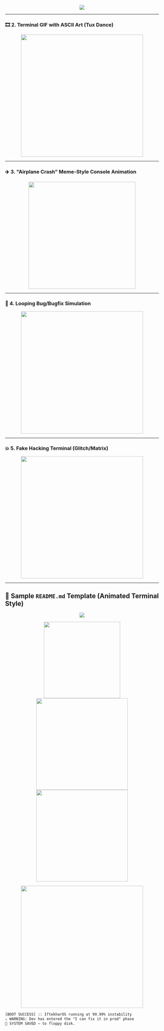 
<p align="center">
  <img src="https://readme-typing-svg.herokuapp.com?font=Fira+Code&size=22&pause=1000&color=0FF720&background=00000000&center=true&vCenter=true&multiline=true&width=600&height=100&lines=Booting+IftekharOS...;Tux+is+dancing+🐧;Initiating+chaos+loop...;Fixing+bugs+created+by+self" />
</p>

---

### 🎞️ 2. **Terminal GIF with ASCII Art (Tux Dance)**

<p align="center">
  <img src="https://media.giphy.com/media/kbRb9L2p0rJHq/giphy.gif" width="400"/>
</p>

---

### ✈️ 3. **"Airplane Crash" Meme-Style Console Animation**

<p align="center">
  <img src="https://media.giphy.com/media/muGYyrWwxOOMo/giphy.gif" width="350"/>
</p>

---

### 🐛 4. **Looping Bug/Bugfix Simulation**

<p align="center">
  <img src="https://media.giphy.com/media/d31vTpVi1LAcDvdm/giphy.gif" width="400"/>
</p>

---

### 💥 5. **Fake Hacking Terminal (Glitch/Matrix)**

<p align="center">
  <img src="https://media.giphy.com/media/2t9sDPrlvFpdK/giphy.gif" width="400"/>
</p>

---

## 🧾 Sample `README.md` Template (Animated Terminal Style)

<!-- Terminal Boot Typing -->
<p align="center">
  <img src="https://readme-typing-svg.herokuapp.com?font=Fira+Code&size=24&pause=1000&color=0AFF00&center=true&vCenter=true&width=600&lines=Booting+IftekharOS...;Tux+is+dancing+🐧;Airplane+Approaching...;Bugs+Detected+%F0%9F%90%9B;Initiating+Infinite+Loop...;Console+Meme+Mode+ON" />
</p>

<!-- Animated Terminal GIFs -->
<p align="center">
  <img src="https://media.giphy.com/media/kbRb9L2p0rJHq/giphy.gif" width="250"/>
  <img src="https://media.giphy.com/media/muGYyrWwxOOMo/giphy.gif" width="300"/>
  <img src="https://media.giphy.com/media/d31vTpVi1LAcDvdm/giphy.gif" width="300"/>
</p>

<!-- Matrix Rain -->
<p align="center">
  <img src="https://media.giphy.com/media/2t9sDPrlvFpdK/giphy.gif" width="400"/>
</p>

<!-- Console Footer -->
```txt
[BOOT SUCCESS] :: IftekharOS running at 99.99% instability
⚠️ WARNING: Dev has entered the "I can fix it in prod" phase
💾 SYSTEM SAVED — to floppy disk.
```

